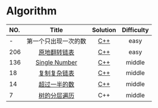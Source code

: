 # Algorithm 
|NO.| Title |Solution|Difficulty|
|:--| :---: |:----:|:----:|
|-|第一个只出现一次的数| [C++](./FirstAppearOnce/FirstAppearOnce.cpp)|easy|
|206|[原地翻转链表](https://leetcode.com/problems/reverse-linked-list/) | [C++](./ReverseLinklist/ReverseLinklist.cpp)|easy|
|136|[Single Number](https://leetcode.com/problemset/algorithms/)| [C++](./SingleNumber/SingleNumber.cpp)|middle|
|18|[复制复杂链表](http://www.jiuzhang.com/problem/18/) | [C++](./CopyLinklist/CopyLinklist.cpp)|middle|
|14|[超过一半的数](http://www.jiuzhang.com/problem/14/) | [C++](./OverHalfNumber/OverHalfNumber.cpp)|middle|
|7|[树的分层遍历](http://www.jiuzhang.com/problem/7/) | C++|middle|
